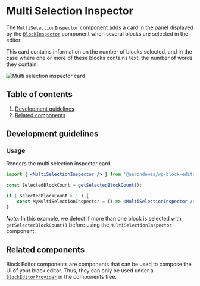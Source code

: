 # Multi Selection Inspector

The `MultiSelectionInspector` component adds a card in the panel displayed by the [`BlockInspector`](https://github.com/WordPress/gutenberg/tree/HEAD/packages/block-editor/src/components/block-inspector) component when several blocks are selected in the editor.

This card contains information on the number of blocks selected, and in the case where one or more of these blocks contains text, the number of words they contain.

![Multi selection inspector card](https://make.wordpress.org/core/files/2020/09/multi-selection-inspector-card.png)

## Table of contents

1. [Development guidelines](#development-guidelines)
2. [Related components](#related-components)

## Development guidelines

### Usage

Renders the multi selection inspector card.

```jsx
import { <MultiSelectionInspector /> } from '@aarondewes/wp-block-editor';

const SelectedBlockCount = getSelectedBlockCount();

if ( SelectedBlockCount > 1 ) {
    const MyMultiSelectionInspector = () => <MultiSelectionInspector />;
}
```

_Note:_ In this example, we detect if more than one block is selected with `getSelectedBlockCount()` before using the `MultiSelectionInspector` component.

## Related components

Block Editor components are components that can be used to compose the UI of your block editor. Thus, they can only be used under a [`BlockEditorProvider`](https://github.com/WordPress/gutenberg/blob/HEAD/packages/block-editor/src/components/provider/README.md) in the components tree.
